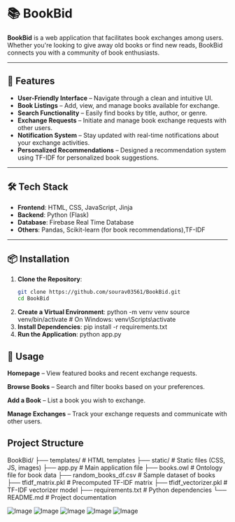 # 📚 BookBid

**BookBid** is a web application that facilitates book exchanges among users. Whether you're looking to give away old books or find new reads, BookBid connects you with a community of book enthusiasts.

---

## 🚀 Features

- **User-Friendly Interface** – Navigate through a clean and intuitive UI.
- **Book Listings** – Add, view, and manage books available for exchange.
- **Search Functionality** – Easily find books by title, author, or genre.
- **Exchange Requests** – Initiate and manage book exchange requests with other users.
- **Notification System** – Stay updated with real-time notifications about your exchange activities.
- **Personalized Recommendations** – Designed a recommendation system using TF-IDF for personalized book suggestions.

---

## 🛠️ Tech Stack

- **Frontend**: HTML, CSS, JavaScript, Jinja
- **Backend**: Python (Flask)
- **Database**: Firebase Real Time Database
- **Others**: Pandas, Scikit-learn (for book recommendations),TF-IDF

---

## 📦 Installation

1. **Clone the Repository**:
   ```bash
   git clone https://github.com/sourav03561/BookBid.git
   cd BookBid
2. **Create a Virtual Environment**:
   python -m venv venv
   source venv/bin/activate  # On Windows: venv\Scripts\activate
3. **Install Dependencies**:
   pip install -r requirements.txt
4. **Run the Application**:
   python app.py
   
## 🧪 Usage
**Homepage** – View featured books and recent exchange requests.

**Browse Books** – Search and filter books based on your preferences.

**Add a Book** – List a book you wish to exchange.

**Manage Exchanges** – Track your exchange requests and communicate with other users.

## Project Structure
BookBid/
├── templates/           # HTML templates
├── static/              # Static files (CSS, JS, images)
├── app.py               # Main application file
├── books.owl            # Ontology file for book data
├── random_books_df.csv  # Sample dataset of books
├── tfidf_matrix.pkl     # Precomputed TF-IDF matrix
├── tfidf_vectorizer.pkl # TF-IDF vectorizer model
├── requirements.txt     # Python dependencies
└── README.md            # Project documentation


![Image](https://github.com/user-attachments/assets/244cebe4-57eb-4fe7-9e4e-7c6f1b86ffcc)
![Image](https://github.com/user-attachments/assets/b641af15-88ad-4649-b659-b06ef516af8c)
![Image](https://github.com/user-attachments/assets/d7b8272c-6cb0-4a3e-bedf-7ac32e2db755)
![Image](https://github.com/user-attachments/assets/56784886-ae35-49d2-bb3e-6062392c34d9)
![Image](https://github.com/user-attachments/assets/0bf69af7-aa0e-44f5-bc38-c1675af0d8a1)
